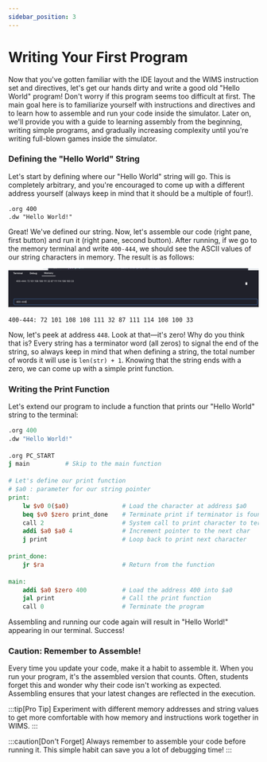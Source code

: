```yaml
---
sidebar_position: 3
---
```


# Writing Your First Program

Now that you've gotten familiar with the IDE layout and the WIMS instruction set and directives, let's get our hands dirty and write a good old "Hello World" program! Don't worry if this program seems too difficult at first. The main goal here is to familiarize yourself with instructions and directives and to learn how to assemble and run your code inside the simulator. Later on, we'll provide you with a guide to learning assembly from the beginning, writing simple programs, and gradually increasing complexity until you're writing full-blown games inside the simulator.

### Defining the "Hello World" String

Let's start by defining where our "Hello World" string will go. This is completely arbitrary, and you're encouraged to come up with a different address yourself (always keep in mind that it should be a multiple of four!).

```assembly
.org 400
.dw "Hello World!"
```

Great! We've defined our string. Now, let's assemble our code (right pane, first button) and run it (right pane, second button). After running, if we go to the memory terminal and write `400-444`, we should see the ASCII values of our string characters in memory. The result is as follows:

![Docusaurus logo](/img/ide/hello-world-memterminal.png)

```
400-444: 72 101 108 108 111 32 87 111 114 108 100 33 
```

Now, let's peek at address `448`. Look at that—it's zero! Why do you think that is? Every string has a terminator word (all zeros) to signal the end of the string, so always keep in mind that when defining a string, the total number of words it will use is `len(str) + 1`. Knowing that the string ends with a zero, we can come up with a simple print function.

### Writing the Print Function

Let's extend our program to include a function that prints our "Hello World" string to the terminal:

```mips
.org 400
.dw "Hello World!"

.org PC_START
j main          # Skip to the main function

# Let's define our print function
# $a0 : parameter for our string pointer
print:
    lw $v0 0($a0)               # Load the character at address $a0
    beq $v0 $zero print_done    # Terminate print if terminator is found
    call 2                      # System call to print character to terminal
    addi $a0 $a0 4              # Increment pointer to the next char
    j print                     # Loop back to print next character

print_done:
    jr $ra                      # Return from the function

main:
    addi $a0 $zero 400          # Load the address 400 into $a0
    jal print                   # Call the print function
    call 0                      # Terminate the program
```

Assembling and running our code again will result in "Hello World!" appearing in our terminal. Success!

### Caution: Remember to Assemble!

Every time you update your code, make it a habit to assemble it. When you run your program, it's the assembled version that counts. Often, students forget this and wonder why their code isn't working as expected. Assembling ensures that your latest changes are reflected in the execution.

:::tip[Pro Tip]
Experiment with different memory addresses and string values to get more comfortable with how memory and instructions work together in WIMS.
:::

:::caution[Don't Forget]
Always remember to assemble your code before running it. This simple habit can save you a lot of debugging time!
:::
